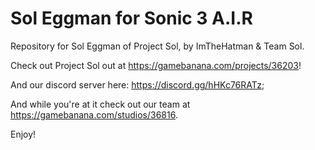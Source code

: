 # Sol Eggman for Sonic 3 A.I.R
Repository for Sol Eggman of Project Sol, by ImTheHatman & Team Sol.

Check out Project Sol out at https://gamebanana.com/projects/36203!

And our discord server here: https://discord.gg/hHKc76RATz;

And while you're at it check out our team at https://gamebanana.com/studios/36816.

Enjoy!
